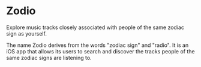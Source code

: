 # Zodio

Explore music tracks closely associated with people of the same zodiac sign as yourself.

The name Zodio derives from the words "zodiac sign" and "radio". 
It is an iOS app that allows its users to search and discover the tracks people of the same zodiac signs are listening to.
